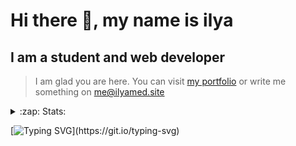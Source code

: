 # Hi there 👋, my name is ilya
## I am a student and web developer
<!-- ![I am a student and web developer](https://i.pinimg.com/originals/b9/ba/44/b9ba446cca2bb06ff1a8d49fd46581ed.jpg) -->

>I am glad you are here. You can visit [my portfolio](https://ilyamed.site/) or write me something on me@ilyamed.site 

<!-- - 🔭 I’m currently working on some pet projects
- 🤔 I’m looking for help with design...
- 🥅 2022 Goals: Find a job
- 💬 Ask me about my favourite movies 
 -->
 
<details>
  <summary>:zap: Stats:</summary>
<p><!-- https://github.com/anmol098/waka-readme-stats -->
  
![Profile Views](https://komarev.com/ghpvc/?username=Terro216&color=blueviolet)

<!--START_SECTION:waka-->
![Code Time](http://img.shields.io/badge/Code%20Time-415%20hrs%2016%20mins-blue)

**🐱 My GitHub Data** 

> 🏆 465 Contributions in the Year 2022
 > 
> 📦 128.4 kB Used in GitHub's Storage 
 > 
> 💼 Opted to Hire
 > 
> 📜 14 Public Repositories 
 > 
> 🔑 2 Private Repositories  
 > 
**I'm a Night 🦉** 

```text
🌞 Morning    30 commits     █░░░░░░░░░░░░░░░░░░░░░░░░   6.17% 
🌆 Daytime    82 commits     ████░░░░░░░░░░░░░░░░░░░░░   16.87% 
🌃 Evening    211 commits    ██████████░░░░░░░░░░░░░░░   43.42% 
🌙 Night      163 commits    ████████░░░░░░░░░░░░░░░░░   33.54%

```


📊 **This Week I Spent My Time On** 

```text
⌚︎ Time Zone: Europe/Moscow

💬 Programming Languages: 
JavaScript               15 hrs 50 mins      ███████████████████████░░   94.9% 
SCSS                     33 mins             ░░░░░░░░░░░░░░░░░░░░░░░░░   3.39% 
Other                    16 mins             ░░░░░░░░░░░░░░░░░░░░░░░░░   1.67% 
Diff                     0 secs              ░░░░░░░░░░░░░░░░░░░░░░░░░   0.04%

🔥 Editors: 
VS Code                  16 hrs 41 mins      █████████████████████████   100.0%

🐱‍💻 Projects: 
ITLab-Projects-Front     16 hrs 41 mins      █████████████████████████   100.0%

```


 Last Updated on 27/07/2022 18:47:10 UTC
<!--END_SECTION:waka-->
  
![GitHub stats](https://github-readme-stats.vercel.app/api?username=Terro216&show_icons=true&theme=darcula)  
</p>
</details>

[![Typing SVG](https://readme-typing-svg.herokuapp.com?color=%23204829&duration=7000&lines=Wake+up%2C+Neo...)](https://git.io/typing-svg)

